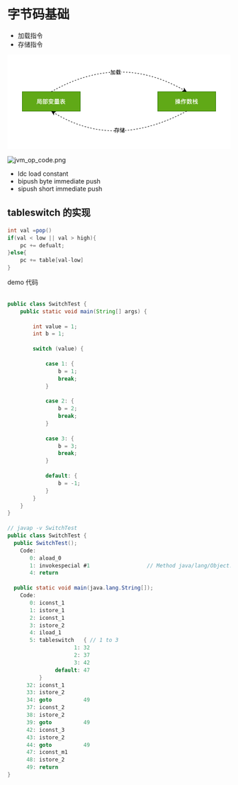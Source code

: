 # 字节码基础

- 加载指令
- 存储指令

![load-store](../images/load-store.png)

![jvm_op_code.png](../images/jvm_op_code.png)

- ldc load constant
- bipush byte immediate push
- sipush short immediate push

## tableswitch 的实现

```java
int val =pop()
if(val < low || val > high){
    pc += defualt;
}else{
    pc += table[val-low]
}
```

demo 代码

```java

public class SwitchTest {
    public static void main(String[] args) {

        int value = 1;
        int b = 1;

        switch (value) {

            case 1: {
                b = 1;
                break;
            }

            case 2: {
                b = 2;
                break;
            }

            case 3: {
                b = 3;
                break;
            }

            default: {
                b = -1;
            }
        }
    }
}

// javap -v SwitchTest
public class SwitchTest {
  public SwitchTest();
    Code:
       0: aload_0
       1: invokespecial #1                  // Method java/lang/Object."<init>":()V
       4: return

  public static void main(java.lang.String[]);
    Code:
       0: iconst_1
       1: istore_1
       2: iconst_1
       3: istore_2
       4: iload_1
       5: tableswitch   { // 1 to 3
                     1: 32
                     2: 37
                     3: 42
               default: 47
          }
      32: iconst_1
      33: istore_2
      34: goto          49
      37: iconst_2
      38: istore_2
      39: goto          49
      42: iconst_3
      43: istore_2
      44: goto          49
      47: iconst_m1
      48: istore_2
      49: return
}
```
